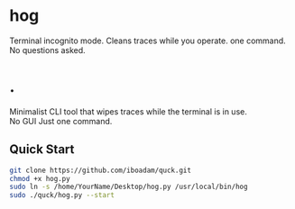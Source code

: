 # hog
Terminal incognito mode. Cleans traces while you operate. one command. No questions asked.
# .

Minimalist CLI tool that wipes traces while the terminal is in use.  
No GUI Just one command.

## Quick Start

```bash
git clone https://github.com/iboadam/quck.git
chmod +x hog.py
sudo ln -s /home/YourName/Desktop/hog.py /usr/local/bin/hog
sudo ./quck/hog.py --start
